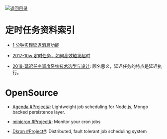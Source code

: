 [![返回目录](https://user-images.githubusercontent.com/5803001/38079637-ff0abcf0-3371-11e8-9b76-ad651620afc7.jpg)](https://github.com/wx-chevalier/Awesome-Lists)

# 定时任务资料索引

- [1 分钟实现延迟消息功能](http://6me.us/wVHFB)

- [2017-10w 定时任务，如何高效触发超时](http://6me.us/gZ8)

* [2018-延迟任务调度系统技术选型与设计](http://blog.csdn.net/yigezei/article/details/79286225): 顾名思义，延迟任务的特点是延迟执行。

# OpenSource

- [Agenda #Project#](https://github.com/agenda/agenda): Lightweight job scheduling for Node.js, Mongo backed persistence layer.

- [minicron #Project#](https://github.com/jamesrwhite/minicron): Monitor your cron jobs

- [Dkron #Project#](https://github.com/victorcoder/dkron): Distributed, fault tolerant job scheduling system
